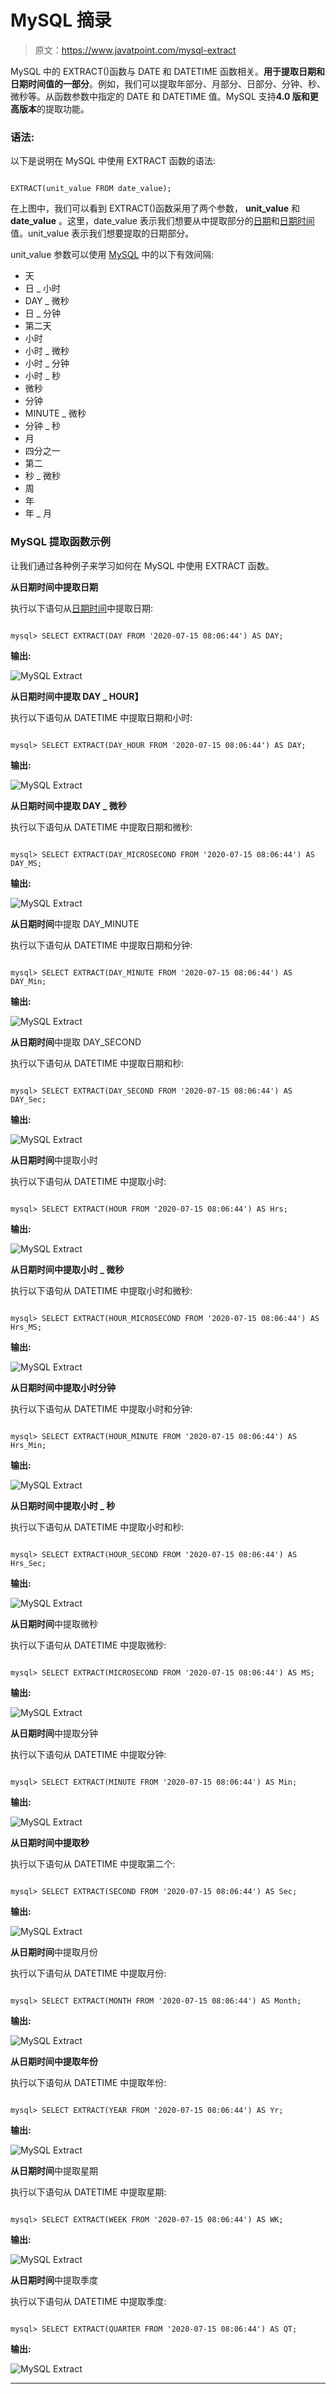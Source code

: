 # MySQL 摘录

> 原文：<https://www.javatpoint.com/mysql-extract>

MySQL 中的 EXTRACT()函数与 DATE 和 DATETIME 函数相关。**用于提取日期和日期时间值的一部分**。例如，我们可以提取年部分、月部分、日部分、分钟、秒、微秒等。从函数参数中指定的 DATE 和 DATETIME 值。MySQL 支持**4.0 版和更高版本**的提取功能。

### 语法:

以下是说明在 MySQL 中使用 EXTRACT 函数的语法:

```

EXTRACT(unit_value FROM date_value);

```

在上图中，我们可以看到 EXTRACT()函数采用了两个参数， **unit_value** 和 **date_value** 。这里，date_value 表示我们想要从中提取部分的[日期](https://www.javatpoint.com/mysql-date-function)和[日期时间](https://www.javatpoint.com/mysql-date-time)值。unit_value 表示我们想要提取的日期部分。

unit_value 参数可以使用 [MySQL](https://www.javatpoint.com/mysql-tutorial) 中的以下有效间隔:

*   天
*   日 _ 小时
*   DAY _ 微秒
*   日 _ 分钟
*   第二天
*   小时
*   小时 _ 微秒
*   小时 _ 分钟
*   小时 _ 秒
*   微秒
*   分钟
*   MINUTE _ 微秒
*   分钟 _ 秒
*   月
*   四分之一
*   第二
*   秒 _ 微秒
*   周
*   年
*   年 _ 月

### MySQL 提取函数示例

让我们通过各种例子来学习如何在 MySQL 中使用 EXTRACT 函数。

**从日期时间中提取日期**

执行以下语句从[日期时间](https://www.javatpoint.com/mysql-date-and-time)中提取日期:

```

mysql> SELECT EXTRACT(DAY FROM '2020-07-15 08:06:44') AS DAY;

```

**输出:**

![MySQL Extract](img/62bdfd0d78bd8c42f4408be8f2919f90.png)

**从日期时间中提取 DAY _ HOUR】**

执行以下语句从 DATETIME 中提取日期和小时:

```

mysql> SELECT EXTRACT(DAY_HOUR FROM '2020-07-15 08:06:44') AS DAY;

```

**输出:**

![MySQL Extract](img/e7d56eed88e365307deedb6ef47b8aad.png)

**从日期时间中提取 DAY _ 微秒**

执行以下语句从 DATETIME 中提取日期和微秒:

```

mysql> SELECT EXTRACT(DAY_MICROSECOND FROM '2020-07-15 08:06:44') AS DAY_MS;

```

**输出:**

![MySQL Extract](img/30a8cfbdb61a7115ccdcd793a763594b.png)

**从日期时间**中提取 DAY_MINUTE

执行以下语句从 DATETIME 中提取日期和分钟:

```

mysql> SELECT EXTRACT(DAY_MINUTE FROM '2020-07-15 08:06:44') AS DAY_Min;

```

**输出:**

![MySQL Extract](img/4870aefe473b014791dc5fa92c3c4359.png)

**从日期时间**中提取 DAY_SECOND

执行以下语句从 DATETIME 中提取日期和秒:

```

mysql> SELECT EXTRACT(DAY_SECOND FROM '2020-07-15 08:06:44') AS DAY_Sec;

```

**输出:**

![MySQL Extract](img/5b8a4b7c7e8e6658def79b34b5eb1b90.png)

**从日期时间**中提取小时

执行以下语句从 DATETIME 中提取小时:

```

mysql> SELECT EXTRACT(HOUR FROM '2020-07-15 08:06:44') AS Hrs;

```

**输出:**

![MySQL Extract](img/5ad342e75f42af67d46c5e262f8d4537.png)

**从日期时间中提取小时 _ 微秒**

执行以下语句从 DATETIME 中提取小时和微秒:

```

mysql> SELECT EXTRACT(HOUR_MICROSECOND FROM '2020-07-15 08:06:44') AS Hrs_MS;

```

**输出:**

![MySQL Extract](img/97a2082ce22d5aaa46241181a8db3aeb.png)

**从日期时间中提取小时分钟**

执行以下语句从 DATETIME 中提取小时和分钟:

```

mysql> SELECT EXTRACT(HOUR_MINUTE FROM '2020-07-15 08:06:44') AS Hrs_Min;

```

**输出:**

![MySQL Extract](img/e6e5e609aa6a341c3a4b0fd09883813c.png)

**从日期时间中提取小时 _ 秒**

执行以下语句从 DATETIME 中提取小时和秒:

```

mysql> SELECT EXTRACT(HOUR_SECOND FROM '2020-07-15 08:06:44') AS Hrs_Sec;

```

**输出:**

![MySQL Extract](img/0c12a3e92c91a9670caad4eb6af6c812.png)

**从日期时间**中提取微秒

执行以下语句从 DATETIME 中提取微秒:

```

mysql> SELECT EXTRACT(MICROSECOND FROM '2020-07-15 08:06:44') AS MS;

```

**输出:**

![MySQL Extract](img/935643ca0a724d1cb9ecc9f34e6f17ac.png)

**从日期时间**中提取分钟

执行以下语句从 DATETIME 中提取分钟:

```

mysql> SELECT EXTRACT(MINUTE FROM '2020-07-15 08:06:44') AS Min;

```

**输出:**

![MySQL Extract](img/67f3d4e5d3054f86a63490e8f60d1771.png)

**从日期时间中提取秒**

执行以下语句从 DATETIME 中提取第二个:

```

mysql> SELECT EXTRACT(SECOND FROM '2020-07-15 08:06:44') AS Sec;

```

**输出:**

![MySQL Extract](img/ba20ccfbf0effcbe554d5929d0a8920b.png)

**从日期时间**中提取月份

执行以下语句从 DATETIME 中提取月份:

```

mysql> SELECT EXTRACT(MONTH FROM '2020-07-15 08:06:44') AS Month;

```

**输出:**

![MySQL Extract](img/066a71867d784261c7900ebde17dc900.png)

**从日期时间中提取年份**

执行以下语句从 DATETIME 中提取年份:

```

mysql> SELECT EXTRACT(YEAR FROM '2020-07-15 08:06:44') AS Yr;

```

**输出:**

![MySQL Extract](img/74e3e5716d1865afba728faf3f237ca9.png)

**从日期时间**中提取星期

执行以下语句从 DATETIME 中提取星期:

```

mysql> SELECT EXTRACT(WEEK FROM '2020-07-15 08:06:44') AS WK;

```

**输出:**

![MySQL Extract](img/da756d9071b87a9c78c1590086818bc6.png)

**从日期时间**中提取季度

执行以下语句从 DATETIME 中提取季度:

```

mysql> SELECT EXTRACT(QUARTER FROM '2020-07-15 08:06:44') AS QT;

```

**输出:**

![MySQL Extract](img/0bf56e75d7c9a1674f4b9e182ea479dd.png)

* * *
